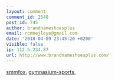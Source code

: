 ```yaml
---
layout: comment
comment_id: 2548
post_id: 745
author: brandnameshoesplus
email: rcmnejleye@gmail.com
date: '2018-04-09 23:45:20 +0200'
visible: false
ip: 112.5.234.87
url: http://www.brandnameshoesplus.com/
---
```

<a href="http://www.smmfox.com/">smmfox</a>, <a href="http://www.gymnasium-sports.com/">gymnasium-sports</a>,
